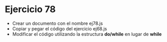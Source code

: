 # Ejercicio 78

* Crear un documento con el nombre ej78.js
* Copiar y pegar el código del ejercicio ej68.js
* Modificar el código utilizando la estructura **do/while** en lugar de **while**